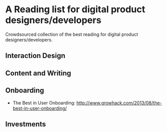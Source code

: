 A Reading list for digital product designers/developers
===============

Crowdsourced collection of the best reading for digital product designers/developers.

Interaction Design
-----------

Content and Writing
-----------

Onboarding
-----------
* The Best in User Onboarding: http://www.growhack.com/2013/08/the-best-in-user-onboarding/

Investments
-----------

